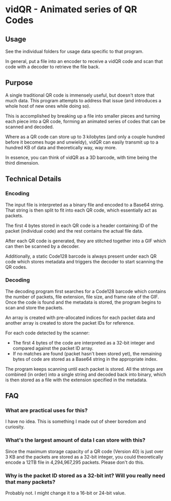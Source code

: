# vidQR - Animated series of QR Codes

## Usage

See the individual folders for usage data specific to that program.

In general, put a file into an encoder to receive a vidQR code and scan that code with a decoder to retrieve the file back.

## Purpose

A single traditional QR code is immensely useful, but doesn't store that much data. This program attempts to address that issue (and introduces a whole host of new ones while doing so).

This is accomplished by breaking up a file into smaller pieces and turning each piece into a QR code, forming an animated series of codes that can be scanned and decoded.

Where as a QR code can store up to 3 kilobytes (and only a couple hundred before it becomes huge and unwieldy), vidQR can easily transmit up to a hundred KB of data and theoretically way, way more.

In essence, you can think of vidQR as a 3D barcode, with time being the third dimension.

## Technical Details

### Encoding

The input file is interpreted as a binary file and encoded to a Base64 string. That string is then split to fit into each QR code, which essentially act as packets.

The first 4 bytes stored in each QR code is a header containing ID of the packet (individual code) and the rest contains the actual file data.

After each QR code is generated, they are stitched together into a GIF which can then be scanned by a decoder.

Additionally, a static Code128 barcode is always present under each QR code which stores metadata and triggers the decoder to start scanning the QR codes.

### Decoding

The decoding program first searches for a Code128 barcode which contains the number of packets, file extension, file size, and frame rate of the GIF. Once the code is found and the metadata is stored, the program begins to scan and store the packets.

An array is created with pre-allocated indices for each packet data and another array is created to store the packet IDs for reference.

For each code detected by the scanner:
- The first 4 bytes of the code are interpreted as a 32-bit integer and compared against the packet ID array.
- If no matches are found (packet hasn't been stored yet), the remaining bytes of code are stored as a Base64 string in the appropriate index.

The program keeps scanning until each packet is stored. All the strings are combined (in order) into a single string and decoded back into binary, which is then stored as a file with the extension specified in the metadata.

## FAQ

### What are practical uses for this?

I have no idea. This is something I made out of sheer boredom and curiosity.

### What's the largest amount of data I can store with this?

Since the maximum storage capacity of a QR code (Version 40) is just over 3 KB and the packets are stored as a 32-bit integer, you could theoretically encode a 12TB file in 4,294,967,295 packets. Please don't do this.

### Why is the packet ID stored as a 32-bit int? Will you really need that many packets?

Probably not. I might change it to a 16-bit or 24-bit value.
